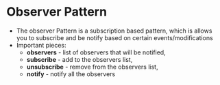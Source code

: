 # Observer Pattern
- The observer Pattern is a subscription based pattern, which is allows you to subscribe and be notify based on certain events/modifications
- Important pieces:
    * **observers**  - list of observers that will be notified,
    * **subscribe** -  add to the observers list,
    * **unsubscribe** - remove from the observers list,
    * **notify** - notify all the observers